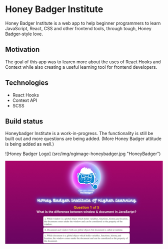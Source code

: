# Honey Badger Institute

Honey Badger Institute is a web app to help beginner programmers to learn JavaScript, React, CSS and other frontend tools, through tough, Honey Badger-style love.

## Motivation
The goal of this app was to learen more about the uses of React Hooks and Context while also creating a useful learning tool for frontend developers.

## Technologies

* React Hooks
* Context API
* SCSS

## Build status

Honeybadger Institute is a work-in-progress. The functionality is still be built out and more questions are being added. (More Honey Badger attitude is being added as well.)


![Honey Badger Logo] (src/img/ogimage-honeybadger.jpg "HoneyBadger")

![GitHub Logo](/src/img/ogimage-honeybadger.jpg)
